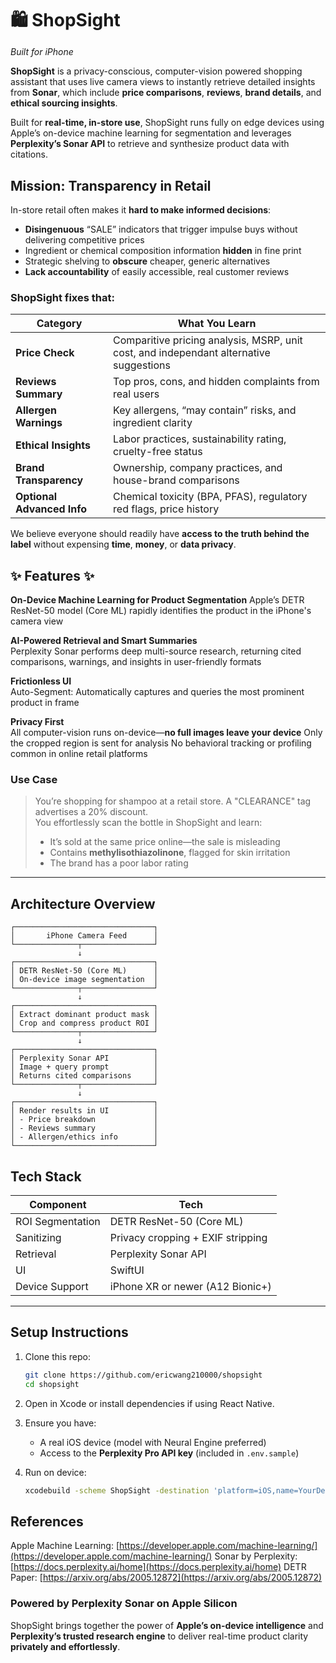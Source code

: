 
<h1 style="margin-bottom: 0.2em;">🛍️ ShopSight</h1>
<p><em>Built for iPhone</em></p>

**ShopSight** is a privacy-conscious, computer-vision powered shopping assistant that uses live camera views to instantly retrieve detailed insights from **Sonar**, which include **price comparisons**, **reviews**, **brand details**, and **ethical sourcing insights**.

Built for **real-time, in-store use**, ShopSight runs fully on edge devices using Apple’s on-device machine learning for segmentation and leverages **Perplexity’s Sonar API** to retrieve and synthesize product data with citations.

## Mission: Transparency in Retail

In-store retail often makes it **hard to make informed decisions**:
- **Disingenuous** “SALE” indicators that trigger impulse buys without delivering competitive prices
- Ingredient or chemical composition information **hidden** in fine print
- Strategic shelving to **obscure** cheaper, generic alternatives
- **Lack accountability** of easily accessible, real customer reviews

### **ShopSight fixes that:**
| Category                  | What You Learn                                              |
|---------------------------|-------------------------------------------------------------|
| **Price Check**        | Comparitive pricing analysis, MSRP, unit cost, and independant alternative suggestions |
| **Reviews Summary**    | Top pros, cons, and hidden complaints from real users        |
| **Allergen Warnings**  | Key allergens, “may contain” risks, and ingredient clarity   |
| **Ethical Insights**   | Labor practices, sustainability rating, cruelty-free status  |
| **Brand Transparency** | Ownership, company practices, and house-brand comparisons        |
| **Optional Advanced Info**| Chemical toxicity (BPA, PFAS), regulatory red flags, price history |

We believe everyone should readily have **access to the truth behind the label** without expensing **time**, **money**, or **data privacy**.

## ✨ Features ✨ 

**On-Device Machine Learning for Product Segmentation**
  Apple’s DETR ResNet-50 model (Core ML) rapidly identifies the product in the iPhone's camera view

**AI-Powered Retrieval and Smart Summaries**  
  Perplexity Sonar performs deep multi-source research, returning cited comparisons, warnings, and insights in user-friendly formats

**Frictionless UI**  
  Auto-Segment: Automatically captures and queries the most prominent product in frame

**Privacy First**  
All computer-vision runs on-device—**no full images leave your device**
Only the cropped region is sent for analysis
No behavioral tracking or profiling common in online retail platforms

### Use Case

> You’re shopping for shampoo at a retail store. A "CLEARANCE" tag advertises a 20% discount.  
> You effortlessly scan the bottle in ShopSight and learn: 
> - It’s sold at the same price online—the sale is misleading  
> - Contains **methylisothiazolinone**, flagged for skin irritation  
> - The brand has a poor labor rating  

---

## Architecture Overview

    ┌───────────────────────────────┐
    │       iPhone Camera Feed      │
    └──────────────┬────────────────┘
                   ↓
    ┌───────────────────────────────┐
    │ DETR ResNet-50 (Core ML)      │
    │ On-device image segmentation  │
    └──────────────┬────────────────┘
                   ↓
    ┌───────────────────────────────┐
    │ Extract dominant product mask │
    │ Crop and compress product ROI │
    └──────────────┬────────────────┘
                   ↓
    ┌───────────────────────────────┐
    │ Perplexity Sonar API          │
    │ Image + query prompt          │
    │ Returns cited comparisons     │
    └──────────────┬────────────────┘
                   ↓
    ┌───────────────────────────────┐
    │ Render results in UI          │
    │ - Price breakdown             │
    │ - Reviews summary             │
    │ - Allergen/ethics info        │
    └───────────────────────────────┘


## Tech Stack

| Component        | Tech                          |
|------------------|-------------------------------|
| ROI Segmentation     | DETR ResNet-50 (Core ML)      |
| Sanitizing        | Privacy cropping + EXIF stripping |
| Retrieval         | Perplexity Sonar API          |
| UI                | SwiftUI                       |
| Device Support    | iPhone XR or newer (A12 Bionic+) |
---

## Setup Instructions

1. Clone this repo:

   ```bash
   git clone https://github.com/ericwang210000/shopsight
   cd shopsight
   ```

2. Open in Xcode or install dependencies if using React Native.

3. Ensure you have:

   * A real iOS device (model with Neural Engine preferred)
   * Access to the **Perplexity Pro API key** (included in `.env.sample`)

4. Run on device:

   ```bash
   xcodebuild -scheme ShopSight -destination 'platform=iOS,name=YourDevice'
   ```

## References
Apple Machine Learning: [https://developer.apple.com/machine-learning/](https://developer.apple.com/machine-learning/)
Sonar by Perplexity: [https://docs.perplexity.ai/home](https://docs.perplexity.ai/home)
DETR Paper: [https://arxiv.org/abs/2005.12872](https://arxiv.org/abs/2005.12872)

### Powered by Perplexity Sonar on Apple Silicon
ShopSight brings together the power of **Apple’s on-device intelligence** and **Perplexity’s trusted research engine** to deliver real-time product clarity **privately and effortlessly**.

